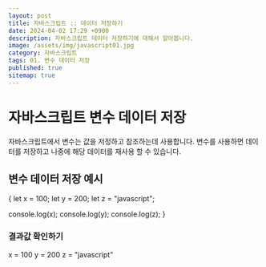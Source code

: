 ```yaml
---
layout: post
title: 자바스크립트 :: 데이터 저장하기
date: 2024-04-02 17:29 +0900
description: 자바스크립트 데이터 저장하기에 대해서 알아봅니다.
image: /assets/img/javascript01.jpg
category: 자바스크립트
tags: 01. 변수 데이터 저장
published: true
sitemap: true
---
```


# 자바스크립트 변수 데이터 저장

자바스크립트에서 변수는 값을 저정하고 참조하는데 사용합니다.
변수를 사용하면 데이터를 저장하고 나중에 해당 데이터를 재사용 할 수 있습니다.

## 변수 데이터 저장 예시

{
let x = 100;
let y = 200;
let z = "javascript";

console.log(x);
console.log(y);
console.log(z);
}

### 결과값 확인하기

x = 100
y = 200
z = "javascript"



